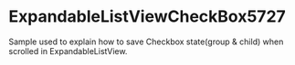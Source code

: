 # ExpandableListViewCheckBox5727
Sample used to explain how to save Checkbox state(group & child) when scrolled in ExpandableListView.
